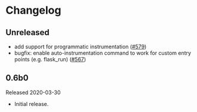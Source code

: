# Changelog

## Unreleased

- add support for programmatic instrumentation
  ([#579](https://github.com/open-telemetry/opentelemetry-python/pull/569))
- bugfix: enable auto-instrumentation command to work for custom entry points (e.g. flask_run)
  ([#567](https://github.com/open-telemetry/opentelemetry-python/pull/567))


## 0.6b0

Released 2020-03-30

- Initial release.